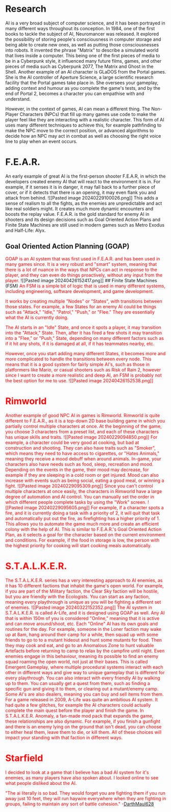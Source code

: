 # Research
AI is a very broad subject of computer science, and it has been portrayed in many different ways throughout its conception. 
In 1984, one of the first books to tackle the subject of AI, Neuromancer  was released. It explored the possibility of storing people's consciousness in computer storage and being able to create new ones, as well as putting those consciousnesses into robots. It invented the phrase "Matrix" to describe a simulated world that lives inside a computer. This being one of the first pieces of media to be in a Cyberpunk style, it influenced many future films, games, and other pieces of media such as Cyberpunk 2077, The Matrix and Ghost in the Shell.
Another example of an AI character is GLaDOS from the Portal games. She is the AI controller of Aperture Science, a large scientific research facility that the Portal games take place in. She oversees your gameplay, adding context and humour as you complete the game's tests, and by the end of Portal 2, becomes a character you can empathise with and understand.

However, in the context of games, AI can mean a different thing. The Non-Player Characters (NPCs) that fill up many games use code to make the player feel like they are interacting with a realistic character. This form of AI uses many different techniques to achieve this, for example pathfinding to make the NPC move to the correct position, or advanced algorithms to decide how an NPC may act in combat as well as choosing the right voice line to play when an event occurs.
#  F.E.A.R.
An early example of great AI is the first-person shooter F.E.A.R, in which the developers created enemy AI that will react to the environment it is in. For example, if it senses it is in danger, it may fall back to a further piece of cover, or if it detects that there is an opening, it may even flank you and attack from behind. 
![[Pasted image 20240229100026.png]]
This adds a sense of realism to all the fights, as the enemies are unpredictable and act like real soldiers might. It creates much more dynamic encounters and boosts the replay value. F.E.A.R. is the gold standard for enemy AI in shooters and its design decisions such as Goal Oriented Action Plans and Finite State Machines are still used in modern games such as Metro Exodus and Half-Life: Alyx.

## Goal Oriented Action Planning (GOAP)

<span style="color:#FF0000">
GOAP is an AI system that was first used in F.E.A.R. and has been used in many games since. It is a very robust and "smart" system, meaning that there is a lot of nuance in the ways that NPCs can act in response to the player, and they can even do things proactively, without any input from the player.
</span>
![[Pasted image 20240426152417.png]]
## Finite State Machines (FSM)
<span style="color:#FF0000">
An FSM is a simple bit of logic that is used in many different systems, including engineering, software development, and game development.<p>
It works by creating multiple "Nodes" or "States", with transitions between those states. For example, a few States for an enemy AI could be things such as "Attack," "Idle," "Patrol," "Push," or "Flee." They are essentially what the AI is currently doing. <p>
The AI starts in an "Idle" State, and once it spots a player, it may transition into the "Attack," State. Then, after it has fired a few shots it may transition into a "Flee," or "Push," State, depending on many different factors such as if it hit any shots, if it is damaged at all, if it has teammates nearby, etc. <p>
However, once you start adding many different States, it becomes more and more complicated to handle the transitions between every node. This means that it is a good system for fairly simple AI's, such as those in platformers like Mario, or casual shooters such as Risk of Rain 2, however since I want to create a more realistic and deep AI, an FSM is probably not the best option for me to use.
</span>
![[Pasted image 20240426152538.png]]

# Rimworld
Another example of good NPC AI in games is Rimworld. Rimworld is quite different to F.E.A.R., as it is a top-down 2D base building game in which you partially control multiple characters at once. At the beginning of the game, you choose 3 characters from a preset list, and each of these characters has unique skills and traits. 
![[Pasted image 20240229094850.png]]
For example, a character could be very good at cooking, but bad at construction and shooting. They can also have traits such as "Smoker", which means they need to have access to cigarettes, or "Hates Animals," meaning they receive a mood debuff when around animals. In-game, your characters also have needs such as food, sleep, recreation and mood. Depending on the events in the game, their mood may decrease, for example if they are sleeping in a cold room or get injured. Mood can also increase with events such as being social, eating a good meal, or winning a fight.
![[Pasted image 20240229095309.png]]
Since you can't control multiple characters at once easily, the characters in Rimworld have a large degree of automation and AI control. You can manually set the order in which different people complete tasks by using the "Work" screen.
![[Pasted image 20240229095605.png]]
For example, if a character spots a fire, and it is currently doing a task with a priority of 2, it will quit that task and automatically put out the fire, as firefighting has a higher priority of 1. This allows you to automate the game much more and create an efficient colony with the help of AI. This is similar to F.E.A.R.'s Goal Oriented Action Plan, as it selects a goal for the character based on the current environment and conditions. For example, if the food in storage is low, the person with the highest priority for cooking will start cooking meals automatically.
# S.T.A.L.K.E.R.
The S.T.A.L.K.E.R. series has a very interesting approach to AI enemies, as it has 10 different factions that inhabit the game's open world. For example, if you are part of the Military faction, the Clear Sky faction will be hostile, but you are friendly with the Ecologists. You can start as any faction, meaning every playthrough is unique as you will be fighting a different set of enemies.
![[Pasted image 20240322152352.png]]
The AI system in S.T.A.L.K.E.R. is called A-Life, and it is designed using GOAP as well. Any AI that is within 150m of you is considered "Online," meaning that it is active and can move around/shoot, etc. Each "Online" AI has its own goals and routines for the day. For example, someone in the Loner faction may wake up at 8am, hang around their camp for a while, then squad up with some friends to go to to a mutant hideout and hunt some mutants for food. Then they may cook and eat, and go to an Anomalous Zone to hunt valuable Artefacts before returning to camp to relax by the campfire until night. Even enemies engage in this behaviour, meaning its possible to find an enemy squad roaming the open world, not just at their bases. This is called Emergent Gameplay, where multiple procedural systems interact with each other in different ways and give way to unique gameplay that is different for every playthrough.
You can also interact with every friendly AI by walking up to them. You can usually get a quest from them, such as finding a specific gun and giving it to them, or clearing out a mutant/enemy camp. Some AI's are also dealers, meaning you can buy and sell items from them. 
For a game released in 2009, A-Life was quite an ambitious AI system. It had quite a few glitches, for example the AI characters could actually complete the main quest before the player and finish the game.
In S.T.A.L.K.E.R. Anomaly, a fan-made mod pack that expands the game, these relationships are also dynamic. For example, if you finish a gunfight and there is an enemy lying on the ground that isn't dead, you can choose to either heal them, leave them to die, or kill them. All of these choices will impact your standing with that faction in different ways.

# Starfield
I decided to look at a game that I believe has a bad AI system for it's enemies, as many players have also spoken about. I looked online to see what people disliked about the AI.

"The ai literally is so bad. They would forget you are fighting them if you run away just 10 feet, they will run haywire everywhere when they are fighting in groups, failing to maintain any sort of battle cohesion."
-[DarthMaul628](https://www.reddit.com/user/DarthMaul628/)
